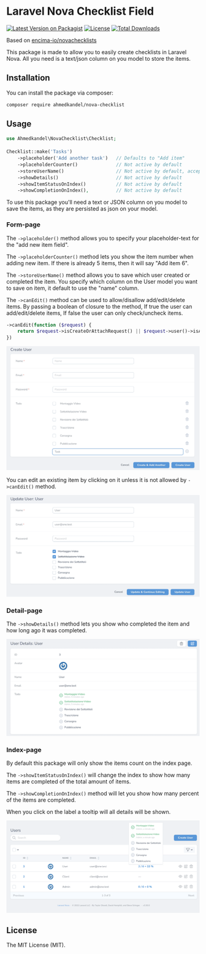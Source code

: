 # Laravel Nova Checklist Field

[![Latest Version on Packagist](https://img.shields.io/packagist/v/ahmedkandel/nova-checklist.svg)](https://packagist.org/packages/ahmedkandel/nova-checklist)
[![License](https://img.shields.io/packagist/l/ahmedkandel/nova-checklist.svg)](https://packagist.org/packages/ahmedkandel/nova-checklist)
[![Total Downloads](https://img.shields.io/packagist/dt/ahmedkandel/nova-checklist.svg)](https://packagist.org/packages/ahmedkandel/nova-checklist)

Based on [encima-io/novachecklists](https://github.com/encima-io/novachecklists)

This package is made to allow you to easily create checklists in Laravel Nova. All you need is a text/json column on you model to store the items.

## Installation

You can install the package via composer:

```bash
composer require ahmedkandel/nova-checklist
```

## Usage

```php
use Ahmedkandel\NovaChecklist\Checklist;

Checklist::make('Tasks')
    ->placeholder('Add another task')   // Defaults to "Add item"
    ->placeholderCounter()              // Not active by default
    ->storeUserName()                   // Not active by default, accepts user-model column. Uses "name" when column isn't provided.
    ->showDetails()                     // Not active by default
    ->showItemStatusOnIndex()           // Not active by default
    ->showCompletionOnIndex(),          // Not active by default
```

To use this package you'll need a text or JSON column on you model to save the items, as they are persisted as json on your model.

### Form-page
The `->placeholder()` method allows you to specify your placeholder-text for the "add new item field".

The `->placeholderCounter()` method lets you show the item number when adding new item. If there is already 5 items, then it will say "Add item 6".

The `->storeUserName()` method allows you to save which user created or completed the item. You specify which column on the User model you want to save on item, it default to use the "name" column.

The `->canEdit()` method can be used to allow/disallow add/edit/delete items. By passing a boolean of closure to the method, If true the user can add/edit/delete items, If false the user can only check/uncheck items.

```php
->canEdit(function ($request) {
    return $request->isCreateOrAttachRequest() || $request->user()->isAdmin();
})
```

![Checklist-form-page](https://raw.githubusercontent.com/ahmedkandel/nova-checklist/master/form-add.png)

You can edit an existing item by clicking on it unless it is not allowed by `->canEdit()` method.

![Checklist-form-page](https://raw.githubusercontent.com/ahmedkandel/nova-checklist/master/form-edit.png)

### Detail-page

The `->showDetails()` method lets you show who completed the item and how long ago it was completed.

![Checklist-detail-page](https://raw.githubusercontent.com/ahmedkandel/nova-checklist/master/detail.png)

### Index-page
By default this package will only show the items count on the index page.

The `->showItemStatusOnIndex()` will change the index to show how many items are completed of the total amount of items.

The `->showCompletionOnIndex()` method will let you show how many percent of the items are completed.

When you click on the label a tooltip will all details will be shown.

![Checklist-detail-page](https://raw.githubusercontent.com/ahmedkandel/nova-checklist/master/index.png)

## License

The MIT License (MIT).
